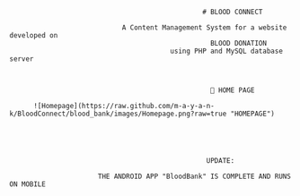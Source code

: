                                                     # BLOOD CONNECT

                                A Content Management System for a website developed on
                                                      BLOOD DONATION
                                            using PHP and MySQL database server

                                                      
                                                      
                                                      	HOME PAGE
                                                      
          ![Homepage](https://raw.github.com/m-a-y-a-n-k/BloodConnect/blood_bank/images/Homepage.png?raw=true "HOMEPAGE")
        
                                                     
                                                     
                                                     
                                                     
                                                     UPDATE:
                                                     
                          THE ANDROID APP "BloodBank" IS COMPLETE AND RUNS ON MOBILE
                          
                          

